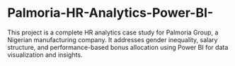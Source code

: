 # Palmoria-HR-Analytics-Power-BI-
This project is a complete HR analytics case study for Palmoria Group, a Nigerian manufacturing company. It addresses gender inequality, salary structure, and performance-based bonus allocation using Power BI for data visualization and insights.
